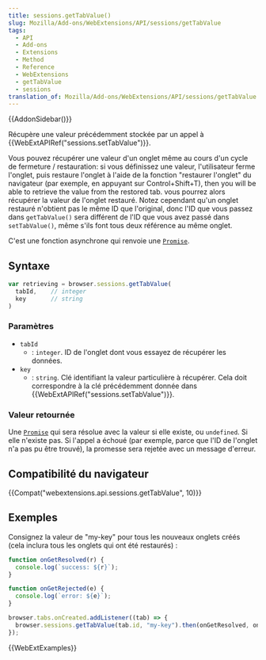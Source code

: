 ```yaml
---
title: sessions.getTabValue()
slug: Mozilla/Add-ons/WebExtensions/API/sessions/getTabValue
tags:
  - API
  - Add-ons
  - Extensions
  - Method
  - Reference
  - WebExtensions
  - getTabValue
  - sessions
translation_of: Mozilla/Add-ons/WebExtensions/API/sessions/getTabValue
---
```

{{AddonSidebar()}}

Récupère une valeur précédemment stockée par un appel à  {{WebExtAPIRef("sessions.setTabValue")}}.

Vous pouvez récupérer une valeur d'un onglet même au cours d'un cycle de fermeture / restauration: si vous définissez une valeur, l'utilisateur ferme l'onglet, puis restaure l'onglet à l'aide de la fonction "restaurer l'onglet" du navigateur (par exemple, en appuyant sur Control+Shift+T), then you will be able to retrieve the value from the restored tab. vous pourrez alors récupérer la valeur de l'onglet restauré. Notez cependant qu'un onglet restauré n'obtient pas le même ID que l'original, donc l'ID que vous passez dans `getTabValue()` sera différent de l'ID que vous avez passé dans `setTabValue()`, même s'ils font tous deux référence au même onglet.

C'est une fonction asynchrone qui renvoie une [`Promise`](/fr/docs/Web/JavaScript/Reference/Objets_globaux/Promise).

## Syntaxe

```js
var retrieving = browser.sessions.getTabValue(
  tabId,    // integer
  key       // string
)
```

### Paramètres

- `tabId`
  - : `integer`. ID de l'onglet dont vous essayez de récupérer les données.
- `key`
  - : `string`. Clé identifiant la valeur particulière à récupérer. Cela doit correspondre à la clé précédemment donnée dans {{WebExtAPIRef("sessions.setTabValue")}}.

### Valeur retournée

Une [`Promise`](/fr/docs/Web/JavaScript/Reference/Objets_globaux/Promise) qui sera résolue avec la valeur si elle existe, ou `undefined`.  Si elle n'existe pas. Si l'appel a échoué (par exemple, parce que l'ID de l'onglet n'a pas pu être trouvé), la promesse sera rejetée avec un message d'erreur.

## Compatibilité du navigateur

{{Compat("webextensions.api.sessions.getTabValue", 10)}}

## Exemples

Consignez la valeur de "my-key" pour tous les nouveaux onglets créés (cela inclura tous les onglets qui ont été restaurés) :

```js
function onGetResolved(r) {
  console.log(`success: ${r}`);
}

function onGetRejected(e) {
  console.log(`error: ${e}`);
}

browser.tabs.onCreated.addListener((tab) => {
  browser.sessions.getTabValue(tab.id, "my-key").then(onGetResolved, onGetRejected);
});
```

{{WebExtExamples}}
